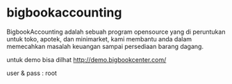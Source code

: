 # bigbookaccounting
BigbookAccounting adalah sebuah program opensource yang di peruntukan untuk toko, apotek, dan minimarket, kami membantu anda dalam memecahkan masalah keuangan sampai persediaan barang dagang.

untuk demo bisa dilhat
http://demo.bigbookcenter.com/

user & pass : root
